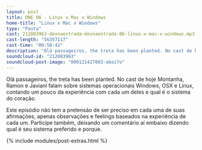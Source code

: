 ```yaml
---
layout: post
title: DNE 06 - Linux x Mac x Windows
home-title: "Linux x Mac x Windows"
type: "Pauta"
cast: 212083963-devnaestrada-devnaestrada-06-linux-x-mac-x-windows.mp3
cast-length: "56357117"
cast-time: "00:58:42"
description: "Olá passageiros, the treta has been planted. No cast de hoje Montanha, Ramon e Javiani falam sobre sistemas operacionais Windows, OSX e Linux, contando um pouco da  experiência com cada um deles e qual é o sistema do coração."
soundcloud-id: "212083963"
soundcloud-post-image: "000121427003-aboz7o"
---
```


Olá passageiros, the treta has been planted. No cast de hoje Montanha, Ramon e Javiani falam sobre sistemas operacionais Windows, OSX e Linux, contando um pouco da  experiência com cada um deles e qual é o sistema do coração.

Este episódio não tem a pretensão de ser preciso em cada uma de suas afirmações, apenas observações e feelings baseados na experiência de cada um. Participe também, deixando um comentário aí embaixo dizendo qual é seu sistema preferido e porque.

{% include modules/post-extras.html %}